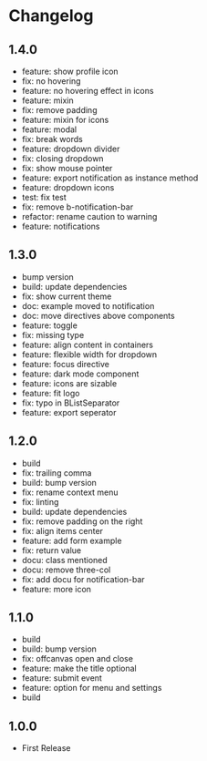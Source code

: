 # Changelog

## 1.4.0

- feature: show profile icon
- fix: no hovering
- feature: no hovering effect in icons
- feature: mixin
- fix: remove padding
- feature: mixin for icons
- feature: modal
- fix: break words
- feature: dropdown divider
- fix: closing dropdown
- fix: show mouse pointer
- feature: export notification as instance method
- feature: dropdown icons
- test: fix test
- fix: remove b-notification-bar
- refactor: rename caution to warning
- feature: notifications

## 1.3.0

- bump version
- build: update dependencies
- fix: show current theme
- doc: example moved to notification
- doc: move directives above components
- feature: toggle
- fix: missing type
- feature: align content in containers
- feature: flexible width for dropdown
- feature: focus directive
- feature: dark mode component
- feature: icons are sizable
- feature: fit logo
- fix: typo in BListSeparator
- feature: export seperator

## 1.2.0

- build
- fix: trailing comma
- build: bump version
- fix: rename context menu
- fix: linting
- build: update dependencies
- fix: remove padding on the right
- fix: align items center
- feature: add form example
- fix: return value
- docu: class mentioned
- docu: remove three-col
- fix: add docu for notification-bar
- feature: more icon

## 1.1.0

- build
- build: bump version
- fix: offcanvas open and close
- feature: make the title optional
- feature: submit event
- feature: option for menu and settings
- build

## 1.0.0

- First  Release
